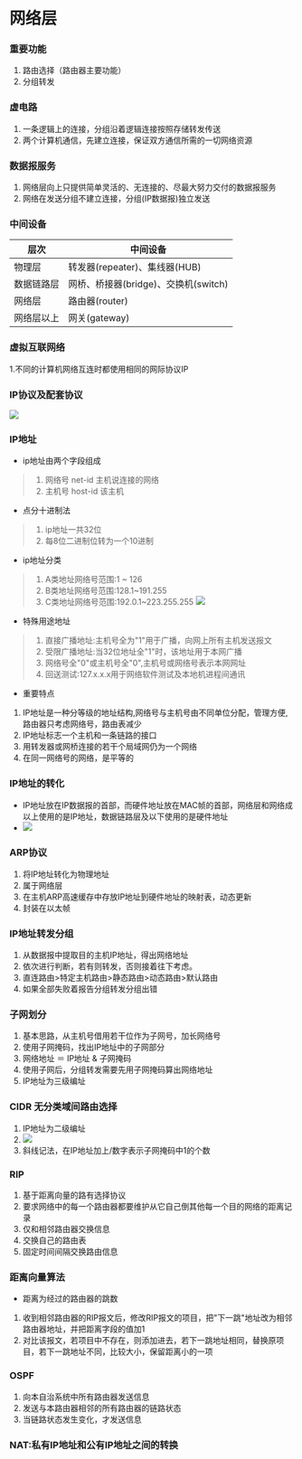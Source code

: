 # 网络层
### 重要功能
1. 路由选择（路由器主要功能）
2. 分组转发
### 虚电路
1. 一条逻辑上的连接，分组沿着逻辑连接按照存储转发传送
2. 两个计算机通信，先建立连接，保证双方通信所需的一切网络资源

### 数据报服务
1. 网络层向上只提供简单灵活的、无连接的、尽最大努力交付的数据报服务
2. 网络在发送分组不建立连接，分组(IP数据报)独立发送

### 中间设备
|层次|中间设备|
|-|-|
|物理层|转发器(repeater)、集线器(HUB)|
|数据链路层|网桥、桥接器(bridge)、交换机(switch)|
|网络层|路由器(router)|
|网络层以上|网关(gateway)|

### 虚拟互联网络
1.不同的计算机网络互连时都使用相同的网际协议IP

### IP协议及配套协议
![](https://ooo.0o0.ooo/2017/06/25/594f67b328420.png)

### IP地址
- ip地址由两个字段组成
> 1. 网络号 net-id 主机说连接的网络
> 2. 主机号 host-id 该主机
- 点分十进制法
> 1. ip地址一共32位
> 2. 每8位二进制位转为一个10进制
- ip地址分类
> 1. A类地址网络号范围:1 ~ 126
> 2. B类地址网络号范围:128.1~191.255
> 3. C类地址网络号范围:192.0.1~223.255.255
> ![](https://ooo.0o0.ooo/2017/06/25/594f681fd22ea.png)
- 特殊用途地址
> 1. 直接广播地址:主机号全为"1"用于广播，向网上所有主机发送报文
> 2. 受限广播地址:当32位地址全"1"时，该地址用于本网广播
> 3. 网络号全"0"或主机号全"0",主机号或网络号表示本网网址
> 4. 回送测试:127.x.x.x用于网络软件测试及本地机进程间通讯
- 重要特点
1. IP地址是一种分等级的地址结构,网络号与主机号由不同单位分配，管理方便,路由器只考虑网络号，路由表减少
2. IP地址标志一个主机和一条链路的接口
3. 用转发器或网桥连接的若干个局域网仍为一个网络
4. 在同一网络号的网络，是平等的

### IP地址的转化
- IP地址放在IP数据报的首部，而硬件地址放在MAC帧的首部，网络层和网络成以上使用的是IP地址，数据链路层及以下使用的是硬件地址
- ![](https://ooo.0o0.ooo/2017/06/25/594f70a5af4c1.png)

### ARP协议
1. 将IP地址转化为物理地址
2. 属于网络层
3. 在主机ARP高速缓存中存放IP地址到硬件地址的映射表，动态更新
4. 封装在以太帧

### IP地址转发分组
1. 从数据报中提取目的主机IP地址，得出网络地址
2. 依次进行判断，若有则转发，否则接着往下考虑。
3. 直连路由>特定主机路由>静态路由>动态路由>默认路由
3. 如果全部失败着报告分组转发分组出错

### 子网划分
1. 基本思路，从主机号借用若干位作为子网号，加长网络号
2. 使用子网掩码，找出IP地址中的子网部分
3. 网络地址 ＝ IP地址 & 子网掩码
4. 使用子网后，分组转发需要先用子网掩码算出网络地址
5. IP地址为三级编址

### CIDR 无分类域间路由选择
1. IP地址为二级编址
2. ![](https://ooo.0o0.ooo/2017/06/25/594f7a3ce4712.png)
3. 斜线记法，在IP地址加上/数字表示子网掩码中1的个数

### RIP
1. 基于距离向量的路有选择协议
2. 要求网络中的每一个路由器都要维护从它自己倒其他每一个目的网络的距离记录
3. 仅和相邻路由器交换信息
4. 交换自己的路由表
5. 固定时间间隔交换路由信息

### 距离向量算法
- 距离为经过的路由器的跳数
1. 收到相邻路由器的RIP报文后，修改RIP报文的项目，把"下一跳"地址改为相邻路由器地址，并把距离字段的值加1
2. 对比该报文，若项目中不存在，则添加进去，若下一跳地址相同，替换原项目，若下一跳地址不同，比较大小，保留距离小的一项

### OSPF
1. 向本自治系统中所有路由器发送信息
2. 发送与本路由器相邻的所有路由器的链路状态
3. 当链路状态发生变化，才发送信息

### NAT:私有IP地址和公有IP地址之间的转换